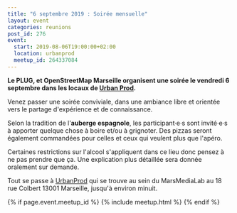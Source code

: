```yaml
---
title: "6 septembre 2019 : Soirée mensuelle"
layout: event
categories: reunions
post_id: 276
event:
  start: 2019-08-06T19:00:00+02:00
  location: urbanprod
  meetup_id: 264337084
---
```


**Le PLUG, et OpenStreetMap Marseille organisent une soirée le vendredi 6 septembre dans les locaux de [Urban Prod](http://www.urbanprod.net).**

Venez passer une soirée conviviale, dans une ambiance libre et orientée vers le partage d'expérience et de connaissance.

Selon la tradition de l'**auberge espagnole**, les participant·e·s sont invité·e·s à apporter quelque chose à boire et/ou à grignoter. Des pizzas seront également commandées pour celles et ceux qui veulent plus que l'apéro.

Certaines restrictions sur l'alcool s'appliquent dans ce lieu donc pensez à ne pas prendre que ça. Une explication plus détaillée sera donnée oralement sur demande.

Tout se passe à [UrbanProd](http://www.urbanprod.net) qui se trouve au sein du MarsMediaLab au 18 rue Colbert 13001 Marseille, jusqu'à environ minuit.

{% if page.event.meetup_id %}
  {% include meetup.html %}
{% endif %}
